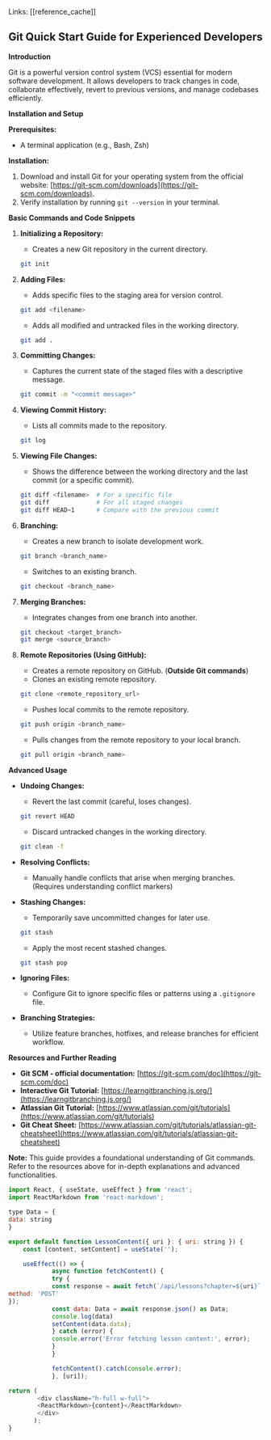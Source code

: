 Links: [[reference_cache]]


## Git Quick Start Guide for Experienced Developers

**Introduction**

Git is a powerful version control system (VCS) essential for modern software development. It allows developers to track changes in code, collaborate effectively, revert to previous versions, and manage codebases efficiently. 

**Installation and Setup**

**Prerequisites:**

* A terminal application (e.g., Bash, Zsh)

**Installation:**

1. Download and install Git for your operating system from the official website: [https://git-scm.com/downloads](https://git-scm.com/downloads).
2. Verify installation by running `git --version` in your terminal. 

**Basic Commands and Code Snippets**

1. **Initializing a Repository:**
   - Creates a new Git repository in the current directory.
   ```bash
   git init
   ```

2. **Adding Files:**
   - Adds specific files to the staging area for version control.
   ```bash
   git add <filename>
   ```
   - Adds all modified and untracked files in the working directory.
   ```bash
   git add .
   ```

3. **Committing Changes:**
   - Captures the current state of the staged files with a descriptive message.
   ```bash
   git commit -m "<commit message>"
   ```

4. **Viewing Commit History:**
   - Lists all commits made to the repository.
   ```bash
   git log
   ```

5. **Viewing File Changes:**
   - Shows the difference between the working directory and the last commit (or a specific commit).
   ```bash
   git diff <filename>  # For a specific file
   git diff             # For all staged changes
   git diff HEAD~1      # Compare with the previous commit
   ```

6. **Branching:**
   - Creates a new branch to isolate development work.
   ```bash
   git branch <branch_name>
   ```
   - Switches to an existing branch.
   ```bash
   git checkout <branch_name>
   ```

7. **Merging Branches:**
   - Integrates changes from one branch into another.
   ```bash
   git checkout <target_branch>
   git merge <source_branch>
   ```

8. **Remote Repositories (Using GitHub):**
   - Creates a remote repository on GitHub. (**Outside Git commands**)
   - Clones an existing remote repository.
   ```bash
   git clone <remote_repository_url>
   ```
   - Pushes local commits to the remote repository.
   ```bash
   git push origin <branch_name>
   ```
   - Pulls changes from the remote repository to your local branch.
   ```bash
   git pull origin <branch_name>
   ```

**Advanced Usage**

* **Undoing Changes:**
   - Revert the last commit (careful, loses changes).
   ```bash
   git revert HEAD
   ```
   - Discard untracked changes in the working directory.
   ```bash
   git clean -f
   ```

* **Resolving Conflicts:**
   - Manually handle conflicts that arise when merging branches.
   (Requires understanding conflict markers)

* **Stashing Changes:**
   - Temporarily save uncommitted changes for later use.
   ```bash
   git stash
   ```
   - Apply the most recent stashed changes.
   ```bash
   git stash pop
   ```

* **Ignoring Files:**
   - Configure Git to ignore specific files or patterns using a `.gitignore` file.

* **Branching Strategies:**
   - Utilize feature branches, hotfixes, and release branches for efficient workflow.

**Resources and Further Reading**

* **Git SCM - official documentation:** [https://git-scm.com/doc](https://git-scm.com/doc)
* **Interactive Git Tutorial:** [https://learngitbranching.js.org/](https://learngitbranching.js.org/)
* **Atlassian Git Tutorial:** [https://www.atlassian.com/git/tutorials](https://www.atlassian.com/git/tutorials)
* **Git Cheat Sheet:** [https://www.atlassian.com/git/tutorials/atlassian-git-cheatsheet](https://www.atlassian.com/git/tutorials/atlassian-git-cheatsheet)

**Note:** This guide provides a foundational understanding of Git commands. Refer to the resources above for in-depth explanations and advanced functionalities.
```js
import React, { useState, useEffect } from 'react';
import ReactMarkdown from 'react-markdown';

type Data = {
data: string
}

export default function LessonContent({ uri }: { uri: string }) {
	const [content, setContent] = useState('');

	useEffect(() => {
			async function fetchContent() {
			try {
			const response = await fetch(`/api/lessons?chapter=${uri}`, {
method: 'POST'
});
			const data: Data = await response.json() as Data;
			console.log(data)
			setContent(data.data);
			} catch (error) {
			console.error('Error fetching lesson content:', error);
			}
			}

			fetchContent().catch(console.error);
			}, [uri]);

return (
		<div className="h-full w-full">
		<ReactMarkdown>{content}</ReactMarkdown>
		</div>
       );
}
```
